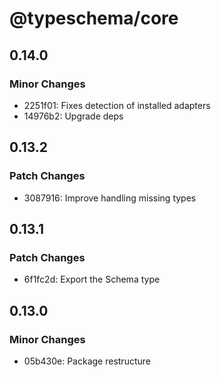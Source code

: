 # @typeschema/core

## 0.14.0

### Minor Changes

- 2251f01: Fixes detection of installed adapters
- 14976b2: Upgrade deps

## 0.13.2

### Patch Changes

- 3087916: Improve handling missing types

## 0.13.1

### Patch Changes

- 6f1fc2d: Export the Schema type

## 0.13.0

### Minor Changes

- 05b430e: Package restructure
